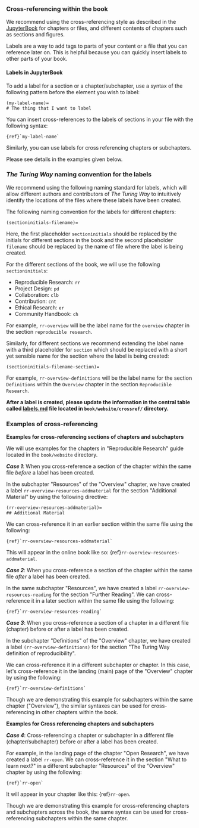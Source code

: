 ### Cross-referencing within the book

We recommend using the cross-referencing style as described in the [JupyterBook](https://jupyterbook.org/content/citations.html) for chapters or files, and different contents of chapters such as sections and figures.

Labels are a way to add tags to parts of your content or a file that you can reference later on.
This is helpful because you can quickly insert labels to other parts of your book.

#### Labels in JupyterBook

To add a label for a section or a chapter/subchapter, use a syntax of the following pattern before the element you wish to label:
```
(my-label-name)=
# The thing that I want to label
```
You can insert cross-references to the labels of sections in your file with the following syntax:

```
{ref}`my-label-name`

```

Similarly, you can use labels for cross referencing chapters or subchapters.

Please see details in the examples given below.

### _The Turing Way_ naming convention for the labels

We recommend using the following naming standard for labels, which will allow different authors and contributors of _The Turing Way_ to intuitively identify the locations of the files where these labels have been created.

The following naming convention for the labels for different chapters:

```
(sectioninitials-filename)=
```
 Here, the first placeholder `sectioninitials` should be replaced by the initials for different sections in the book and the second placeholder `filename` should be replaced by the name of file where the label is being created.

For the different sections of the book, we will use the following `sectioninitials`:

- Reproducible Research: `rr`
- Project Design: `pd`
- Collaboration: `clb`
- Contribution: `cnt`
- Ethical Research: `er`
- Community Handbook: `ch`

For example, `rr-overview` will be the label name for the `overview` chapter in the section `reproducible research`.

Similarly, for different sections we recommend extending the label name with a third placeholder for `section` which should be replaced with a short yet sensible name for the section where the label is being created:
```
(sectioninitials-filename-section)=
```
For example, `rr-overview-definitions` will be the label name for the section `Definitions` within the `Overview` chapter in the section `Reproducible Research`.

**After a label is created, please update the information in the central table called [labels.md](../../crossref/labels.md) file located in `book/website/crossref/` directory.**

### Examples of cross-referencing

**Examples for cross-referencing sections of chapters and subchapters**

We will use examples for the chapters in "Reproducible Research" guide located in the `book/website` directory.

***Case 1***: When you cross-reference a section of the chapter within the same file *before* a label has been created.

In the subchapter "Resources" of the "Overview" chapter, we have created a label `rr-overview-resources-addmaterial` for the section "Additional Material" by using the following directive:

```
(rr-overview-resources-addmaterial)=
## Additional Material
```
We can cross-reference it in an earlier section within the same file using the following:
```
{ref}`rr-overview-resources-addmaterial`
```
 This will appear in the online book like so: {ref}`rr-overview-resources-addmaterial`.

***Case 2***: When you cross-reference a section of the chapter within the same file *after* a label has been created.

In the same subchapter "Resources", we have created a label `rr-overview-resources-reading` for the section "Further Reading". 
We can cross-reference it in a later section within the same file using the following:
```
{ref}`rr-overview-resources-reading`
```

***Case 3***: When you cross-reference a section of a chapter in a different file (chapter) before or after a label has been created.

In the subchapter "Definitions" of the "Overview" chapter, we have created a label
`(rr-overview-definitions)` for the section "The Turing Way definition of reproducibility". 

We can cross-reference it in a different subchapter or chapter. 
In this case, let's cross-reference it in the landing (main) page of the "Overview" chapter by using the following:

```
{ref}`rr-overview-definitions`
```

Though we are demonstrating this example for subchapters within the same chapter ("Overview"), the similar syntaxes can be used for cross-referencing in other chapters within the book.

**Examples for Cross referencing chapters and subchapters**

***Case 4***: Cross-referencing a chapter or subchapter in a different file (chapter/subchapter) before or after a label has been created.

For example, in the landing page of the chapter "Open Research", we have created a label `rr-open`. 
We can cross-reference it in the section "What to learn next?" in a different subchapter "Resources" of the "Overview" chapter by using the following:

```
{ref}`rr-open`
```

It will appear in your chapter like this: {ref}`rr-open`.

Though we are demonstrating this example for cross-referencing chapters and subchapters across the book, the same syntax can be used for cross-referencing subchapters within the same chapter.